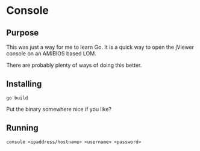 # Console
## Purpose
This was just a way for me to learn Go.  It is a quick way to open the jViewer
console on an AMIBIOS based LOM.

There are probably plenty of ways of doing this better.

## Installing
    go build

Put the binary somewhere nice if you like?

## Running
    console <ipaddress/hostname> <username> <password>
